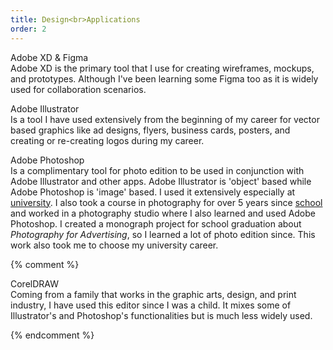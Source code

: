 ```yaml
---
title: Design<br>Applications
order: 2
---
```


<p><span class="font-light">Adobe XD & Figma</span><br>Adobe XD is the primary tool that I use for creating wireframes, mockups, and prototypes. Although I've been learning some Figma too as it is widely used for collaboration scenarios<!--sceneries--><!--purposes--><!--, for presenting a project, and for getting feedback-->.</p>

<p><span class="font-light">Adobe Illustrator</span><br>Is a tool I have used extensively from the beginning of my career for vector based graphics like ad designs, flyers, business cards, posters, and creating or re-creating logos during my career<!--university studies-->.</p>

<p><span class="font-light">Adobe Photoshop</span><br>Is a complimentary tool for photo edition to be used in conjunction with Adobe Illustrator and other apps. Adobe Illustrator is 'object' based while Adobe Photoshop is 'image' based. I used it extensively especially at <a class="text-rosybrown" href="https://www.utadeo.edu.co/es" target="blank">university</a><!-- and even school--><!--, but also working and learning in a photography studio-->. I also took a course in photography for over 5 years since <a class="text-rosybrown" href="http://campoalegre.edu.co/" target="blank">school</a> and worked in a photography studio where I also learned and used Adobe Photoshop. I created a monograph project for school graduation about <!--advertising photography --><em>Photography for Advertising</em>, so I learned a lot of photo edition since. This work also took me to choose my university career.

{% comment %}
<p><span class="font-light">CorelDRAW</span><br>Coming from a family that works in the graphic arts, design, and print industry, I have used this editor since I was a child<!--, which also-->. It mixes some of Illustrator's and Photoshop's <!--capabilities-->functionalities but is much less widely used.<!-- Instead of watching too many cartoons, I was doing stuff in CorelDRAW.--><!-- While my friends watched cartoons, I was doing stuff in CorelDRAW :)--></p>
{% endcomment %}